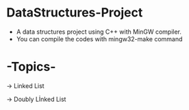 # DataStructures-Project

- A data structures project using C++ with MinGW compiler.
- You can compile the codes with mingw32-make command

# -Topics-

-> Linked List

-> Doubly Lİnked List

